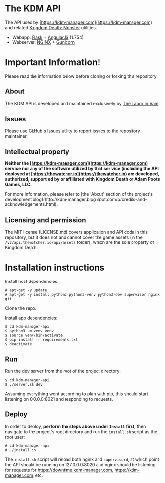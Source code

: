 # The KDM API
The API used by [https://kdm-manager.com](https://kdm-manager.com) and related
[Kingdom Death: Monster](https://kingdomdeath.com) utilities.

* Webapp: [Flask](http://flask.pocoo.org/) + [AngularJS](https://angularjs.org/) (1.754)
* Webserver: [NGINX](https://www.nginx.com/) + [Gunicorn](http://gunicorn.org/)

# Important Information!

Please read the information below before cloning or forking this repository.

## About
The KDM API is developed and maintained exclusively by 
[The Labor in Vain](https://thelaborinvain.com).


## Issues
Please use
[GitHub's Issues utility](https://github.com/theLaborInVain/kdm-manager-api/issues)
to report issues to the repository maintainer.


## Intellectual property
**Neither the [https://kdm-manager.com](https://kdm-manager.com) service nor any of the software utilized by that ser
vice (including the API deployed at [https://thewatcher.io](https://thewatcher.io) are developed, authorized, support
ed by or affiliated with Kingdom Death or Adam Poots Games, LLC.**

For more information, please refer to [the 'About' section of the project's development blog](http://kdm-manager.blog
spot.com/p/credits-and-acknowledgements.html).


## Licensing and permission
The MIT license (LICENSE.md) covers application and API code in this repository, but it does not and cannot cover the
 game assets (in the `/v2/api.thewatcher.io/api/assets` folder), which are the sole property of Kingdom Death.



# Installation instructions

Install host dependencies:

    # apt-get -y update
    # apt-get -y install python3 python3-venv python3-dev supervisor nginx git

Clone the repo.

Install app dependencies:

    $ cd kdm-manager-api
    $ python3 -m venv venv
    $ source venv/bin/activate
    $ pip install -r requirements.txt
    $ deactivate


## Run

Run the dev server from the root of the project directory:

    $ cd kdm-manager-api
    $ ./server.sh dev

Assuming everything went according to plan with pip, this should start listening
on 0.0.0.0:8021 and responding to requests.


## Deploy

In order to deploy, **perform the steps above under `Install` first**, then
navigate to the project's root directory and run the `install.sh` script as
the root user:

    # cd kdm-manager-api
    # ./install.sh

The `install.sh` script will reload both nginx and `supervisord`, at which point
the API should be running on 127.0.0.0:8020 and nginx should be listening for
requests for https://downtime.kdm-manager.com, https://kdm-manager.com, etc.


